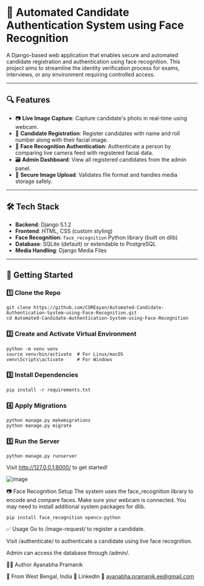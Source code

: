 # 🧠 Automated Candidate Authentication System using Face Recognition
A Django-based web application that enables secure and automated candidate registration and authentication using face recognition. This project aims to streamline the identity verification process for exams, interviews, or any environment requiring controlled access.

---

## 🔍 Features

- 📷 **Live Image Capture**: Capture candidate's photo in real-time using webcam.
- 📝 **Candidate Registration**: Register candidates with name and roll number along with their facial image.
- 🧠 **Face Recognition Authentication**: Authenticate a person by comparing live camera feed with registered facial data.
- 🗃️ **Admin Dashboard**: View all registered candidates from the admin panel.
- 🔐 **Secure Image Upload**: Validates file format and handles media storage safely.

---

## 🛠️ Tech Stack

- **Backend**: Django 5.1.2
- **Frontend**: HTML, CSS (custom styling)
- **Face Recognition**: `face_recognition` Python library (built on dlib)
- **Database**: SQLite (default) or extendable to PostgreSQL
- **Media Handling**: Django Media Files

---

## 🚀 Getting Started

### 1️⃣ Clone the Repo
<pre lang="bash"><code>git clone https://github.com/COREayan/Automated-Candidate-Authentication-System-using-Face-Recognition.git
cd Automated-Candidate-Authentication-System-using-Face-Recognition</code></pre>

### 2️⃣ Create and Activate Virtual Environment
<pre lang="bash"><code>python -m venv venv
source venv/bin/activate  # For Linux/macOS
venv\Scripts\activate     # For Windows</code></pre>

### 3️⃣ Install Dependencies
<pre lang="bash"><code>pip install -r requirements.txt</code></pre>

### 4️⃣ Apply Migrations
<pre lang="bash"><code>python manage.py makemigrations
python manage.py migrate</code></pre>

### 5️⃣ Run the Server
<pre lang="bash"><code>python manage.py runserver</code></pre>

Visit http://127.0.0.1:8000/ to get started!

![image](https://github.com/user-attachments/assets/7a218c0b-b49c-4ffc-a623-e82360251537)

📷 Face Recognition Setup
The system uses the face_recognition library to encode and compare faces. Make sure your webcam is connected. You may need to install additional system packages for dlib.

<pre lang="bash"><code>pip install face_recognition opencv-python</code></pre>

✅ Usage
Go to /image-request/ to register a candidate.

Visit /authenticate/ to authenticate a candidate using live face recognition.

Admin can access the database through /admin/.

🧑‍💻 Author
Ayanabha Pramanik

📍 From West Bengal, India
🔗 LinkedIn
📧 ayanabha.pramanik.ee@gmail.com
